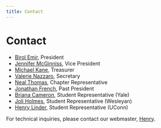 ```yaml
---
title: Contact
---
```


# Contact

* [Birol Emir](mailto:Birol.Emir@pfizer.com), President
* [Jennifer McGinniss](mailto:jennifer.mcginniss@boehringer-ingelheim.com), Vice President
* [Michael Kane](mailto:michael.kane@yale.edu), Treasurer
* [Valerie Nazzaro](mailto:vnazzaro@wesleyan.edu), Secretary
* [Neal Thomas](mailto:neal.thomas@pfizer.com), Chapter Representative
* [Jonathan French](mailto:jonathanf@metrumrg.com), Past President
* [Briana Cameron](mailto:briana.cameron@yale.edu), Student
  Representative (Yale)
* [Joli Holmes](mailto:jholmes@wesleyan.edu), Student Representative
  (Wesleyan)
* [Henry Linder](mailto:m.henry.linder@uconn.edu), Student
  Representative (UConn)
  
For technical inquiries, please contact our
webmaster, [Henry](mailt:m.henry.linder).

